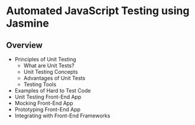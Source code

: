 Automated JavaScript Testing using Jasmine
==========================================

Overview
--------
- Principles of Unit Testing
    - What are Unit Tests?
    - Unit Testing Concepts
    - Advantages of Unit Tests
    - Testing Tools
- Examples of Hard to Test Code
- Unit Testing Front-End App
- Mocking Front-End App
- Prototyping Front-End App
- Integrating with Front-End Frameworks
